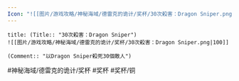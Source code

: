 ```yaml
---
Icon: "![[图片/游戏攻略/神秘海域/德雷克的诡计/奖杯/30次殺害：Dragon Sniper.png|30]]"
---
```

```ad-common-bronze-trophy
title: (Title:: "30次殺害：Dragon Sniper")
![[图片/游戏攻略/神秘海域/德雷克的诡计/奖杯/30次殺害：Dragon Sniper.png|100]]

(Comment:: "以Dragon Sniper殺死30個敵人")
```

#神秘海域/德雷克的诡计/奖杯 #奖杯 #奖杯/铜
